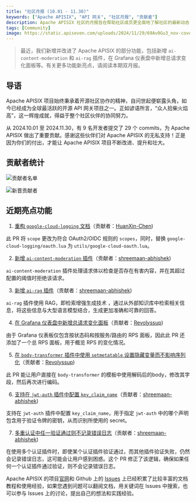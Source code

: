 ```yaml
---
title: "社区月报 (10.01 - 11.30)"
keywords: ["Apache APISIX", "API 网关", "社区月报", "贡献者"]
description: Apache APISIX 社区的月报旨在帮助社区成员更全面地了解社区的最新动态，方便大家参与到 Apache APISIX 社区中来。
tags: [Community]
image: https://static.apiseven.com/uploads/2024/11/29/69Av0Gu3_nov-cover-cn.png
---
```


> 最近，我们新增并改进了 Apache APISIX 的部分功能，包括新增 `ai-content-moderation` 和 `ai-rag` 插件，在 Grafana 仪表盘中新增总请求变化面板等。有关更多功能新亮点，请阅读本期双月报。
<!--truncate-->
## 导语

Apache APISIX 项目始终秉承着开源社区协作的精神，自问世起便崭露头角，如今已经成为全球最活跃的开源 API 网关项目之一。正如谚语所言，“众人拾柴火焰高”，这一辉煌成就，得益于整个社区伙伴的协同努力。

从 2024.10.01 至 2024.11.30，有 9 名开发者提交了 29 个 commits，为 Apache APISIX 做出了重要贡献。感谢这些伙伴们对 Apache APISIX 的无私支持！正是因为你们的付出，才能让 Apache APISIX 项目不断改进、提升和壮大。

## 贡献者统计

![贡献者名单](https://static.apiseven.com/uploads/2024/11/29/7z0d7q0r_contributors-nov.png)

![新晋贡献者](https://static.apiseven.com/uploads/2024/11/29/53aNHiqa_nov-new-contributors.png)

## 近期亮点功能

1. [重构 `google-cloud-logging` 文档](https://github.com/apache/apisix/pull/11596)（贡献者：[HuanXin-Chen](https://github.com/HuanXin-Chen))

此 PR 将 `scope` 更改为符合 OAuth2/OIDC 规则的 `scopes`，同时，替换 `google-cloud-logging/oauth.lua` 为 `utils/google-cloud-oauth.lua`。

2. [新增 `ai-content-moderation` 插件](https://github.com/apache/apisix/pull/11541)（贡献者：[shreemaan-abhishek](https://github.com/shreemaan-abhishek))

`ai-content-moderation` 插件处理请求体以检查是否存在有害内容，并在其超过配置的阈值时拒绝该请求。

3. [新增 `ai-rag` 插件](https://github.com/apache/apisix/pull/11568)（贡献者：[shreemaan-abhishek](https://github.com/shreemaan-abhishek))

`ai-rag` 插件使用 RAG，即检索增强生成技术 ，通过从外部知识库中检索相关信息，将这些信息与大型语言模型结合，生成更加准确和可靠的回答。

4. [在 Grafana 仪表盘中新增总请求变化面板](https://github.com/apache/apisix/pull/11692)（贡献者：[Revolyssup](https://github.com/Revolyssup))

由于 Grafana 仪表板仅包含按状态码和按服务/路由的 RPS 面板，因此此 PR 还添加了一个总 RPS 面板，用于概览 RPS 的变化情况。

5. [在 `body-transformer` 插件中使用 `setmetatable` 设置隐藏变量而不影响序列化](https://github.com/apache/apisix/pull/11770)（贡献者：[Revolyssup](https://github.com/Revolyssup))

此 PR 能让用户直接在 `body-transformer` 的模板中使用解码后的body，修改其字段，然后再次进行编码。

6. [支持在 `jwt-auth` 插件中配置 `key_claim_name`](https://github.com/apache/apisix/pull/11772)（贡献者：[shreemaan-abhishek](https://github.com/shreemaan-abhishek))

支持在 `jwt-auth` 插件中配置 `key_claim_name`，用于指定 `jwt-auth` 中的哪个声明包含用于验证令牌的密钥，从而识别所使用的 secret。

7. [多重认证中任一验证通过则不记录错误日志](https://github.com/apache/apisix/pull/11775)（贡献者：[shreemaan-abhishek](https://github.com/shreemaan-abhishek))

在使用多个认证插件时，即使某个认证插件验证通过，而其他插件验证失败，仍然会记录错误日志，这可能会让用户感到困惑。这个 PR 修正了该逻辑，确保如果任何一个认证插件通过验证，则不会记录错误日志。

Apache APISIX 的项目[官网](https://apisix.apache.org/zh/)和 Github 上的 [Issues](https://github.com/apache/apisix/issues) 上已经积累了比较丰富的文档教程和使用经验，如果您遇到问题可以翻阅文档，用关键词在 Issues 中搜索，也可以参与 Issues 上的讨论，提出自己的想法和实践经验。
